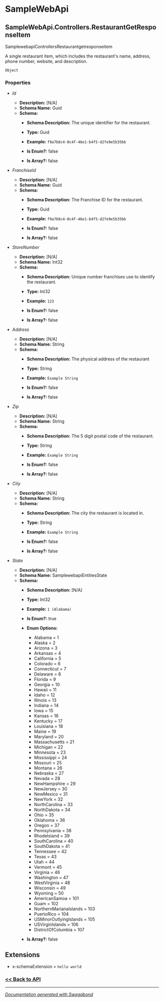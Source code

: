 
# SampleWebApi

## SampleWebApi.Controllers.RestaurantGetResponseItem

SamplewebapiControllersRestaurantgetresponseitem

A single restaurant item, which includes the restaurant's name, address, phone number, website, and description.


`Object`

### Properties


* *Id*
    * **Description:** [N/A]
    * **Schema Name:** Guid
    * **Schema:** 
        * **Schema Description:** The unique identifier for the restaurant.
 
        * **Type:** Guid
        * **Example:** `f9a7b8c4-0c4f-46e1-b4f5-d2fe9e5b35bb`
        * **Is Enum?:** false
        * **Is Array?:** false
    

* *FranchiseId*
    * **Description:** [N/A]
    * **Schema Name:** Guid
    * **Schema:** 
        * **Schema Description:** The Franchise ID for the restaurant.
 
        * **Type:** Guid
        * **Example:** `f9a7b8c4-0c4f-46e1-b4f5-d2fe9e5b35bb`
        * **Is Enum?:** false
        * **Is Array?:** false
    

* *StoreNumber*
    * **Description:** [N/A]
    * **Schema Name:** Int32
    * **Schema:** 
        * **Schema Description:** Unique number franchises use to identify the restaurant.
 
        * **Type:** Int32
        * **Example:** `123`
        * **Is Enum?:** false
        * **Is Array?:** false
    

* *Address*
    * **Description:** [N/A]
    * **Schema Name:** String
    * **Schema:** 
        * **Schema Description:** The physical address of the restaurant
 
        * **Type:** String
        * **Example:** `Example String`
        * **Is Enum?:** false
        * **Is Array?:** false
    

* *Zip*
    * **Description:** [N/A]
    * **Schema Name:** String
    * **Schema:** 
        * **Schema Description:** The 5 digit postal code of the restaurant.
 
        * **Type:** String
        * **Example:** `Example String`
        * **Is Enum?:** false
        * **Is Array?:** false
    

* *City*
    * **Description:** [N/A]
    * **Schema Name:** String
    * **Schema:** 
        * **Schema Description:** The city the restaurant is located in.
 
        * **Type:** String
        * **Example:** `Example String`
        * **Is Enum?:** false
        * **Is Array?:** false
    

* *State*
    * **Description:** [N/A]
    * **Schema Name:** SamplewebapiEntitiesState
    * **Schema:** 
        * **Schema Description:** [N/A]
 
        * **Type:** Int32
        * **Example:** `1 (Alabama)`
        * **Is Enum?:** true
        * **Enum Options:**
            * Alabama = 1
            * Alaska = 2
            * Arizona = 3
            * Arkansas = 4
            * California = 5
            * Colorado = 6
            * Connecticut = 7
            * Delaware = 8
            * Florida = 9
            * Georgia = 10
            * Hawaii = 11
            * Idaho = 12
            * Illinois = 13
            * Indiana = 14
            * Iowa = 15
            * Kansas = 16
            * Kentucky = 17
            * Louisiana = 18
            * Maine = 19
            * Maryland = 20
            * Massachusetts = 21
            * Michigan = 22
            * Minnesota = 23
            * Mississippi = 24
            * Missouri = 25
            * Montana = 26
            * Nebraska = 27
            * Nevada = 28
            * NewHampshire = 29
            * NewJersey = 30
            * NewMexico = 31
            * NewYork = 32
            * NorthCarolina = 33
            * NorthDakota = 34
            * Ohio = 35
            * Oklahoma = 36
            * Oregon = 37
            * Pennsylvania = 38
            * RhodeIsland = 39
            * SouthCarolina = 40
            * SouthDakota = 41
            * Tennessee = 42
            * Texas = 43
            * Utah = 44
            * Vermont = 45
            * Virginia = 46
            * Washington = 47
            * WestVirginia = 48
            * Wisconsin = 49
            * Wyoming = 50
            * AmericanSamoa = 101
            * Guam = 102
            * NorthernMarianaIslands = 103
            * PuertoRico = 104
            * USMinorOutlyingIslands = 105
            * USVirginIslands = 106
            * DistrictOfColumbia = 107

        * **Is Array?:** false
    




## Extensions
* x-schemaExtension = `hello world`


### [<< Back to API](../SampleWebApi.Readme.md)

*** 

*[Documentation generated with Swagabond](https://github.com/jordanbleu/swagabond)*

